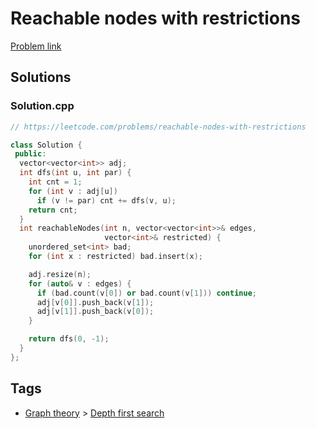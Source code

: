 # Reachable nodes with restrictions

[Problem link](https://leetcode.com/problems/reachable-nodes-with-restrictions)

## Solutions


### Solution.cpp
```cpp
// https://leetcode.com/problems/reachable-nodes-with-restrictions

class Solution {
 public:
  vector<vector<int>> adj;
  int dfs(int u, int par) {
    int cnt = 1;
    for (int v : adj[u])
      if (v != par) cnt += dfs(v, u);
    return cnt;
  }
  int reachableNodes(int n, vector<vector<int>>& edges,
                     vector<int>& restricted) {
    unordered_set<int> bad;
    for (int x : restricted) bad.insert(x);

    adj.resize(n);
    for (auto& v : edges) {
      if (bad.count(v[0]) or bad.count(v[1])) continue;
      adj[v[0]].push_back(v[1]);
      adj[v[1]].push_back(v[0]);
    }

    return dfs(0, -1);
  }
};
```
## Tags

* [Graph theory](/README.md#Graph_theory) > [Depth first search](/README.md#Graph_theory-Depth_first_search)
